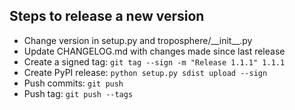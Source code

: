 ## Steps to release a new version

- Change version in setup.py and troposphere/\_\_init\_\_.py
- Update CHANGELOG.md with changes made since last release
- Create a signed tag: ```git tag --sign -m "Release 1.1.1" 1.1.1```
- Create PyPI release: ```python setup.py sdist upload --sign```
- Push commits: ```git push```
- Push tag: ```git push --tags```
